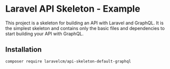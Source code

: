 # Laravel API Skeleton - Example
This project is a skeleton for building an API with Laravel and GraphQL. It is the simplest skeleton and contains only the basic files and dependencies 
to start building your API with GraphQL.

## Installation

```bash
composer require laravelcm/api-skeleton-default-graphql
```
